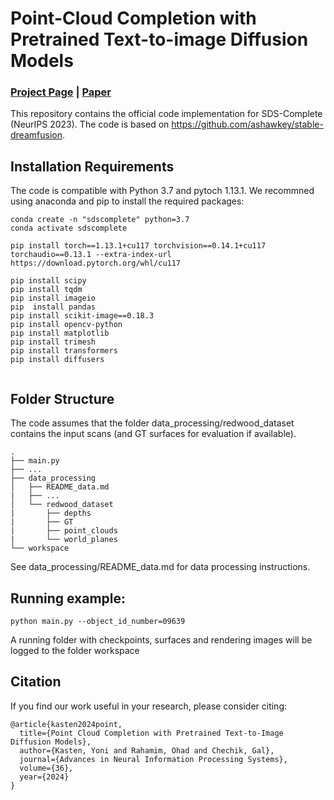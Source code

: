 # Point-Cloud Completion with Pretrained Text-to-image Diffusion Models
### [Project Page](https://sds-complete.github.io/) | [Paper](https://arxiv.org/pdf/2306.10533.pdf) 


This repository contains the official code implementation for SDS-Complete (NeurIPS 2023). 
The code is based on https://github.com/ashawkey/stable-dreamfusion. 



## Installation Requirements
The code is compatible with Python 3.7 and pytoch 1.13.1. We recommned using anaconda and pip to install the required packages:
```
conda create -n "sdscomplete" python=3.7
conda activate sdscomplete

pip install torch==1.13.1+cu117 torchvision==0.14.1+cu117 torchaudio==0.13.1 --extra-index-url https://download.pytorch.org/whl/cu117

pip install scipy
pip install tqdm
pip install imageio
pip  install pandas
pip install scikit-image==0.18.3
pip install opencv-python
pip install matplotlib
pip install trimesh
pip install transformers
pip install diffusers


```

## Folder Structure
The code assumes that the folder data_processing/redwood_dataset contains the input scans (and GT surfaces for evaluation if available).  
```
.
├── main.py
├── ...
├── data_processing                    
│   ├── README_data.md
|   ├── ...      
│   └── redwood_dataset        
|       ├── depths
|       ├── GT
|       ├── point_clouds
|       └── world_planes            
└── workspace

```
See data_processing/README_data.md  for data processing instructions.


## Running example: 

```
python main.py --object_id_number=09639
```
A running folder with checkpoints, surfaces and rendering images will be logged to the folder workspace


## Citation
If you find our work useful in your research, please consider citing:
```
@article{kasten2024point,
  title={Point Cloud Completion with Pretrained Text-to-Image Diffusion Models},
  author={Kasten, Yoni and Rahamim, Ohad and Chechik, Gal},
  journal={Advances in Neural Information Processing Systems},
  volume={36},
  year={2024}
}
```

